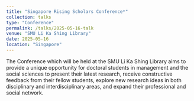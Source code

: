```yaml
---
title: "Singapore Rising Scholars Conference*"
collection: talks
type: "Conference"
permalink: /talks/2025-05-16-talk
venue: "SMU Li Ka Shing Library"
date: 2025-05-16
location: "Singapore"
---
```


The Conference which will be held at the SMU Li Ka Shing Library aims to provide a unique opportunity for doctoral students in management and the social sciences to present their latest research, receive constructive feedback from their fellow students, explore new research ideas in both disciplinary and interdisciplinary areas, and expand their professional and social network.
